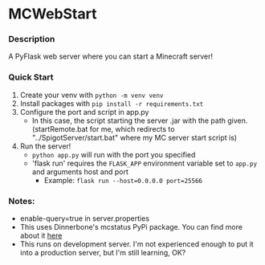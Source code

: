# MCWebStart
### Description
A PyFlask web server where you can start a Minecraft server!

### Quick Start
1. Create your venv with `python -m venv venv`
2. Install packages with `pip install -r requirements.txt`
3. Configure the port and script in app.py
    - In this case, the script starting the server .jar with the path given. (startRemote.bat for me, which redirects to
     "../SpigotServer/start.bat" where my MC server start script is)
4. Run the server! 
    - `python app.py` will run with the port you specified
    - 'flask run' requires the `FLASK_APP` environment variable set to `app.py` and arguments host and port
        - Example: `flask run --host=0.0.0.0 port=25566`

### Notes: 
 - enable-query=true in server.properties
 - This uses Dinnerbone's mcstatus PyPi package. You can find more about it [here](https://github.com/Dinnerbone/mcstatus) 
 - This runs on development server. I'm not experienced enough to put it into a production server, but I'm still learning, OK?

